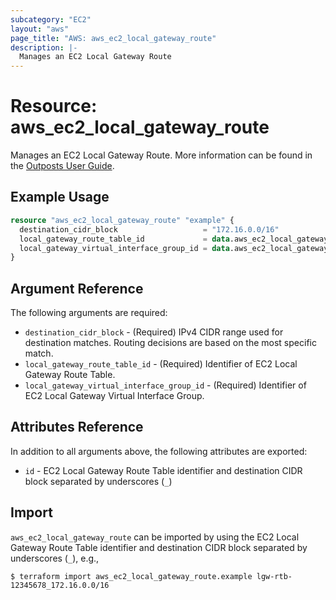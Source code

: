 ```yaml
---
subcategory: "EC2"
layout: "aws"
page_title: "AWS: aws_ec2_local_gateway_route"
description: |-
  Manages an EC2 Local Gateway Route
---
```


# Resource: aws_ec2_local_gateway_route

Manages an EC2 Local Gateway Route. More information can be found in the [Outposts User Guide](https://docs.aws.amazon.com/outposts/latest/userguide/outposts-networking-components.html#routing).

## Example Usage

```terraform
resource "aws_ec2_local_gateway_route" "example" {
  destination_cidr_block                   = "172.16.0.0/16"
  local_gateway_route_table_id             = data.aws_ec2_local_gateway_route_table.example.id
  local_gateway_virtual_interface_group_id = data.aws_ec2_local_gateway_virtual_interface_group.example.id
}
```

## Argument Reference

The following arguments are required:

* `destination_cidr_block` - (Required) IPv4 CIDR range used for destination matches. Routing decisions are based on the most specific match.
* `local_gateway_route_table_id` - (Required) Identifier of EC2 Local Gateway Route Table.
* `local_gateway_virtual_interface_group_id` - (Required) Identifier of EC2 Local Gateway Virtual Interface Group.

## Attributes Reference

In addition to all arguments above, the following attributes are exported:

* `id` - EC2 Local Gateway Route Table identifier and destination CIDR block separated by underscores (`_`)

## Import

`aws_ec2_local_gateway_route` can be imported by using the EC2 Local Gateway Route Table identifier and destination CIDR block separated by underscores (`_`), e.g.,

```
$ terraform import aws_ec2_local_gateway_route.example lgw-rtb-12345678_172.16.0.0/16
```
